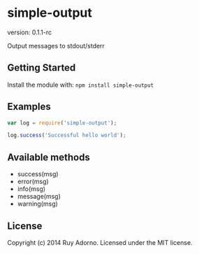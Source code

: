 # simple-output

version: 0.1.1-rc

Output messages to stdout/stderr

## Getting Started
Install the module with: `npm install simple-output`

## Examples

```javascript
var log = require('simple-output');

log.success('Successful hello world');
```

## Available methods

- success(msg)
- error(msg)
- info(msg)
- message(msg)
- warning(msg)

## License
Copyright (c) 2014 Ruy Adorno. Licensed under the MIT license.

